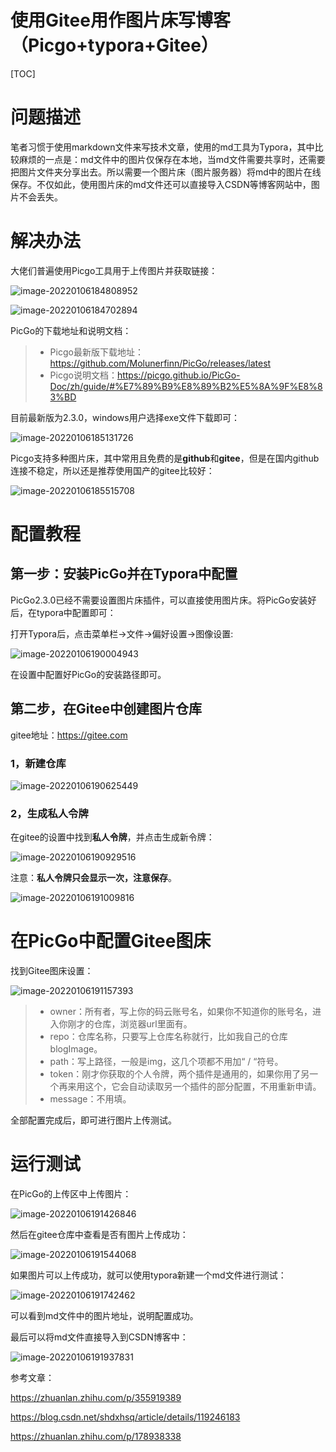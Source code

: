 # 使用Gitee用作图片床写博客（Picgo+typora+Gitee）

[TOC]

# 问题描述

笔者习惯于使用markdown文件来写技术文章，使用的md工具为Typora，其中比较麻烦的一点是：md文件中的图片仅保存在本地，当md文件需要共享时，还需要把图片文件夹分享出去。所以需要一个图片床（图片服务器）将md中的图片在线保存。不仅如此，使用图片床的md文件还可以直接导入CSDN等博客网站中，图片不会丢失。

# 解决办法

大佬们普遍使用Picgo工具用于上传图片并获取链接：

![image-20220106184808952](https://gitee.com/luo-san-pao/luo-blog-images/raw/master/img/202201061848042.png)

![image-20220106184702894](https://gitee.com/luo-san-pao/luo-blog-images/raw/master/img/202201061847023.png)

PicGo的下载地址和说明文档：

> - Picgo最新版下载地址：https://github.com/Molunerfinn/PicGo/releases/latest
> - Picgo说明文档：https://picgo.github.io/PicGo-Doc/zh/guide/#%E7%89%B9%E8%89%B2%E5%8A%9F%E8%83%BD

目前最新版为2.3.0，windows用户选择exe文件下载即可：

![image-20220106185131726](https://gitee.com/luo-san-pao/luo-blog-images/raw/master/img/202201061851813.png)

Picgo支持多种图片床，其中常用且免费的是**github**和**gitee**，但是在国内github连接不稳定，所以还是推荐使用国产的gitee比较好：

![image-20220106185515708](https://gitee.com/luo-san-pao/luo-blog-images/raw/master/img/202201061855772.png)

# 配置教程

## 第一步：安装PicGo并在Typora中配置

PicGo2.3.0已经不需要设置图片床插件，可以直接使用图片床。将PicGo安装好后，在typora中配置即可：

打开Typora后，点击菜单栏->文件->偏好设置->图像设置:

![image-20220106190004943](https://gitee.com/luo-san-pao/luo-blog-images/raw/master/img/202201061900013.png)

在设置中配置好PicGo的安装路径即可。

## 第二步，在Gitee中创建图片仓库

gitee地址：https://gitee.com

### 1，新建仓库

![image-20220106190625449](https://gitee.com/luo-san-pao/luo-blog-images/raw/master/img/202201061906532.png)

### 2，生成私人令牌

在gitee的设置中找到**私人令牌**，并点击生成新令牌：

![image-20220106190929516](https://gitee.com/luo-san-pao/luo-blog-images/raw/master/img/202201061909586.png)

注意：**私人令牌只会显示一次，注意保存**。

![image-20220106191009816](https://gitee.com/luo-san-pao/luo-blog-images/raw/master/img/202201061910863.png)

# 在PicGo中配置Gitee图床

找到Gitee图床设置：

![image-20220106191157393](https://gitee.com/luo-san-pao/luo-blog-images/raw/master/img/202201061912516.png)

> - owner：所有者，写上你的码云账号名，如果你不知道你的账号名，进入你刚才的仓库，浏览器url里面有。
> - repo：仓库名称，只要写上仓库名称就行，比如我自己的仓库blogImage。
> - path：写上路径，一般是img，这几个项都不用加“ / “符号。
> - token：刚才你获取的个人令牌，两个插件是通用的，如果你用了另一个再来用这个，它会自动读取另一个插件的部分配置，不用重新申请。
> - message：不用填。

全部配置完成后，即可进行图片上传测试。

# 运行测试

在PicGo的上传区中上传图片：

![image-20220106191426846](https://gitee.com/luo-san-pao/luo-blog-images/raw/master/img/202201061914920.png)

然后在gitee仓库中查看是否有图片上传成功：

![image-20220106191544068](https://gitee.com/luo-san-pao/luo-blog-images/raw/master/img/202201061915147.png)

如果图片可以上传成功，就可以使用typora新建一个md文件进行测试：

![image-20220106191742462](https://gitee.com/luo-san-pao/luo-blog-images/raw/master/img/202201061917567.png)

可以看到md文件中的图片地址，说明配置成功。

最后可以将md文件直接导入到CSDN博客中：

![image-20220106191937831](https://gitee.com/luo-san-pao/luo-blog-images/raw/master/img/202201061919884.png)



参考文章：

https://zhuanlan.zhihu.com/p/355919389

https://blog.csdn.net/shdxhsq/article/details/119246183

https://zhuanlan.zhihu.com/p/178938338


